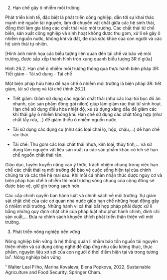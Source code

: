 2. Hạn chế gây ô nhiễm môi trường

Phát triển kinh tế, đặc biệt là phát triển công nghiệp, dẫn tới sự khai thác mạnh mẽ nguồn tài nguyên, làm di chuyển vật chất giữa các hệ sinh thái, đồng thời làm gia tăng các chất thải vào môi trường. Các chất thải từ chế biến, sản xuất công nghiệp và sinh hoạt không được thu gom, xử lí sẽ gây ô nhiễm nguồn nước, không khí và đất, đe dọa sức khỏe của con người và các hệ sinh thái tự nhiên.

[Hình ảnh minh họa các biểu tượng liên quan đến tái chế và bảo vệ môi trường, được sắp xếp thành hình tròn xung quanh biểu tượng 3R ở giữa]

Hình 26.2. Hạn chế ô nhiễm môi trường thông qua thực hành biện pháp 3R: Tiết giảm - Tái sử dụng - Tái chế

Một biện pháp hữu hiệu để hạn chế ô nhiễm môi trường là biện pháp 3R: tiết giảm, tái sử dụng và tái chế (hình 26.2).

- Tiết giảm: Giảm sử dụng các nguồn chất thải (như các loại túi bọc đồ ăn nhanh, các sản phẩm đóng gói nilon) giúp làm giảm rác thải từ sinh hoạt. Hạn chế sử dụng điều hòa nhiệt độ, xe sử dụng xăng dầu để giảm các khí thải gây ô nhiễm không khí. Hạn chế sử dụng các chất tổng hợp (như chất tẩy rửa,...) để giảm thiểu ô nhiễm nguồn nước.

- Tái sử dụng các dụng cụ (như các loại chai lọ, hộp, chậu,...) để hạn chế rác thải.

- Tái chế: Thu gom các loại chất thải nhựa, kim loại, thủy tinh,... và sử dụng làm nguyên vật liệu sản xuất ra các sản phẩm khác có ích sẽ hạn chế nguồn chất thải rắn.

Giáo dục, tuyên truyền nâng cao ý thức, trách nhiệm chung trong việc hạn chế các chất thải ra môi trường để bảo vệ cuộc sống hiện tại của chính chúng ta và các thế hệ mai sau. Khi mỗi cá nhân nhận thức được nguy cơ và biện pháp hạn chế ô nhiễm thì môi trường sống chung của cộng đồng sẽ được bảo vệ, giữ gìn trong sạch hơn.

Các cấp chính quyền ban hành luật và chính sách về môi trường. Sự giám sát chặt chẽ của các cơ quan nhà nước giúp hạn chế những hoạt động gây ô nhiễm môi trường. Những hành vi xả thải bất hợp pháp phải được xử lí bằng những quy định chặt chẽ của pháp luật như phạt hành chính, đình chỉ sản xuất,... Đưa ra chính sách khuyến khích phát triển thân thiện với môi trường.

3. Phát triển nông nghiệp bền vững

Nông nghiệp bền vững là hệ thống quản lí nhằm bảo tồn nguồn tài nguyên thiên nhiên và sử dụng công nghệ để đáp ứng nhu cầu lương thực, thực phẩm, nguyên liệu xơ sợi của con người ở thời điểm hiện tại và trong tương lai¹. Nông nghiệp bền vững

¹ Walter Leal Filho, Marina Kovaleva, Elena Popkova, 2022, Sustainable Agriculture and Food Security, Springer Cham.